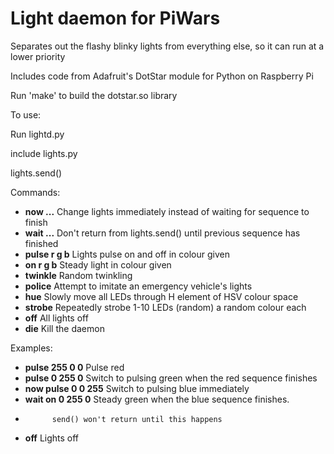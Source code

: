 Light daemon for PiWars
=======================

Separates out the flashy blinky lights from everything else, so it can run
at a lower priority

Includes code from Adafruit's DotStar module for Python on Raspberry Pi

Run 'make' to build the dotstar.so library

To use:

Run lightd.py

include lights.py

lights.send(<command>)


Commands:
* **now ...**		Change lights immediately instead of waiting for sequence to finish
* **wait ...**	Don't return from lights.send() until previous sequence has finished
* **pulse r g b**	Lights pulse on and off in colour given
* **on r g b**	Steady light in colour given
* **twinkle**		Random twinkling
* **police**		Attempt to imitate an emergency vehicle's lights
* **hue**		Slowly move all LEDs through H element of HSV colour space
* **strobe**		Repeatedly strobe 1-10 LEDs (random) a random colour each
* **off**		All lights off
* **die**		Kill the daemon


Examples:
* **pulse 255 0 0**		Pulse red
* **pulse 0 255 0**		Switch to pulsing green when the red sequence finishes
* **now pulse 0 0 255**	Switch to pulsing blue immediately
* **wait on 0 255 0**		Steady green when the blue sequence finishes.
* 			send() won't return until this happens
* **off**			Lights off
